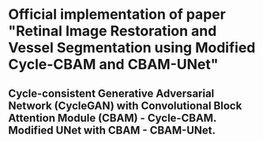 # Official implementation of paper "Retinal Image Restoration and Vessel Segmentation using Modified Cycle-CBAM and CBAM-UNet"
## Cycle-consistent Generative Adversarial Network (CycleGAN) with Convolutional Block Attention Module (CBAM) - Cycle-CBAM. Modified UNet with CBAM - CBAM-UNet.
